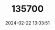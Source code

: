---
title: "135700"
category: "Cobitis pontica"
draft: false
date: 2024-02-22 13:03:51
languages:
  English: ["Burgas Spined Loach"]
---